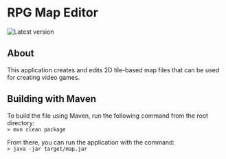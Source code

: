 # RPG Map Editor
<img src="https://img.shields.io/badge/Version-0.1-brightgreen.svg" alt="Latest version">

## About
This application creates and edits 2D tile-based map files that can be used for creating video games.

## Building with Maven
To build the file using Maven, run the following command from the root directory:<br>
`> mvn clean package`

From there, you can run the application with the command:<br>
`> java -jar target/map.jar`